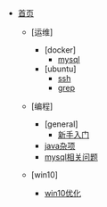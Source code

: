 



- [首页](/)
  - [运维]
    - [docker]
      - [mysql](/yunwei/docker/mysql)
    - [ubuntu]
      - [ssh](/yunwei/ubuntu/ssh)
      - [grep](/yunwei/ubuntu/grep)

  - [编程]
    - [general]
      - [新手入门](/编程/general/新手入门)
    - [java杂项](/编程/java杂项)
    - [mysql相关问题](/编程/mysql相关问题)

  - [win10]
    - [win10优化](/win10/win10优化)    
    
